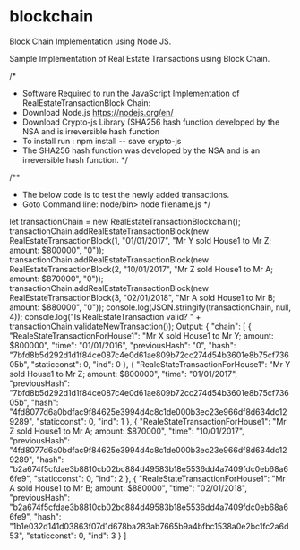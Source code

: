 # blockchain
Block Chain Implementation using Node JS.

Sample Implementation of Real Estate Transactions using Block Chain.

 /*   
 * Software Required to run the JavaScript Implementation of RealEstateTransactionBlock Chain:
 * Download Node.js  https://nodejs.org/en/
 * Download Crypto-js Library (SHA256 hash function developed by the NSA and is irreversible hash function
 * To install run : npm install -- save crypto-js
 * The SHA256 hash function was developed by the NSA and is an irreversible hash function.
 */

/**
*  The below code is to test the newly added transactions.   
*  Goto Command line:  node/bin> node filename.js
*/

let transactionChain = new RealEstateTransactionBlockchain();
transactionChain.addRealEstateTransactionBlock(new RealEstateTransactionBlock(1, "01/01/2017", "Mr Y sold House1 to Mr Z; amount: $800000", "0"));
transactionChain.addRealEstateTransactionBlock(new RealEstateTransactionBlock(2, "10/01/2017", "Mr Z sold House1 to Mr A; amount: $870000", "0"));
transactionChain.addRealEstateTransactionBlock(new RealEstateTransactionBlock(3, "02/01/2018", "Mr A sold House1 to Mr B; amount: $880000", "0"));
console.log(JSON.stringify(transactionChain, null, 4));
console.log("Is RealEstateTransaction valid? " + transactionChain.validateNewTransaction());
Output:
{
    "chain": [
        {
            "RealeStateTransactionForHouse1": "Mr X sold House1 to Mr Y; amount: $800000",
            "time": "01/01/2016",
            "previousHash": "0",
            "hash": "7bfd8b5d292d1d1f84ce087c4e0d61ae809b72cc274d54b3601e8b75cf73605b",
            "staticconst": 0,
            "ind": 0
        },
        {
            "RealeStateTransactionForHouse1": "Mr Y sold House1 to Mr Z; amount: $800000",
            "time": "01/01/2017",
            "previousHash": "7bfd8b5d292d1d1f84ce087c4e0d61ae809b72cc274d54b3601e8b75cf73605b",
            "hash": "4fd8077d6a0bdfac9f84625e3994d4c8c1de000b3ec23e966df8d634dc129289",
            "staticconst": 0,
            "ind": 1
        },
        {
            "RealeStateTransactionForHouse1": "Mr Z sold House1 to Mr A; amount: $870000",
            "time": "10/01/2017",
            "previousHash": "4fd8077d6a0bdfac9f84625e3994d4c8c1de000b3ec23e966df8d634dc129289",
            "hash": "b2a674f5cfdae3b8810cb02bc884d49583b18e5536dd4a7409fdc0eb68a66fe9",
            "staticconst": 0,
            "ind": 2
        },
        {
            "RealeStateTransactionForHouse1": "Mr A sold House1 to Mr B; amount: $880000",
            "time": "02/01/2018",
            "previousHash": "b2a674f5cfdae3b8810cb02bc884d49583b18e5536dd4a7409fdc0eb68a66fe9",
            "hash": "1b1e032d141d03863f07d1d678ba283ab7665b9a4bfbc1538a0e2bc1fc2a6d53",
            "staticconst": 0,
            "ind": 3
        }
    ]
